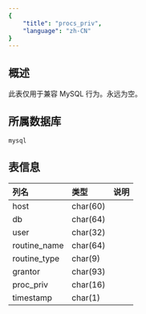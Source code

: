 ```yaml
---
{
    "title": "procs_priv",
    "language": "zh-CN"
}
---
```


## 概述

此表仅用于兼容 MySQL 行为。永远为空。

## 所属数据库


`mysql`


## 表信息

| 列名         | 类型     | 说明 |
| :----------- | :------- | :--- |
| host         | char(60) |      |
| db           | char(64) |      |
| user         | char(32) |      |
| routine_name | char(64) |      |
| routine_type | char(9)  |      |
| grantor      | char(93) |      |
| proc_priv    | char(16) |      |
| timestamp    | char(1)  |      |
